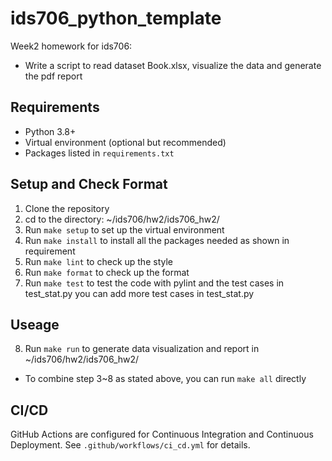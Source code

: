 # ids706_python_template
Week2 homework for ids706: 
- Write a script to read dataset Book.xlsx, visualize the data and generate the pdf report

## Requirements

- Python 3.8+
- Virtual environment (optional but recommended)
- Packages listed in `requirements.txt`

## Setup and Check Format
1. Clone the repository
2. cd to the directory: ~/ids706/hw2/ids706_hw2/
3. Run `make setup` to set up the virtual environment
4. Run `make install` to install all the packages needed as shown in requirement
5. Run `make lint` to check up the style
6. Run `make format` to check up the format
7. Run `make test` to test the code with pylint and the test cases in test_stat.py
you can add more test cases in test_stat.py

## Useage
8. Run `make run` to generate data visualization and report in ~/ids706/hw2/ids706_hw2/

- To combine step 3~8 as stated above, you can run `make all` directly


## CI/CD
GitHub Actions are configured for Continuous Integration and Continuous Deployment. See `.github/workflows/ci_cd.yml` for details.


